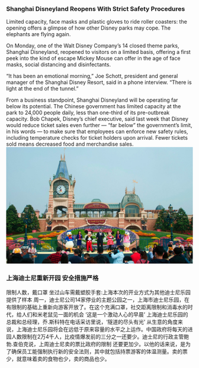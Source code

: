 ### Shanghai Disneyland Reopens With Strict  Safety Procedures
Limited capacity, face masks and plastic gloves to ride roller coasters: the opening offers a glimpse of how other Disney parks may cope.
The elephants are flying again.

On Monday, one of the Walt Disney Company’s 14 closed theme parks, Shanghai Disneyland, reopened to visitors on a limited basis, offering a first peek into the kind of escape Mickey Mouse can offer in the age of face masks, social distancing and disinfectants.

“It has been an emotional morning,” Joe Schott, president and general manager of the Shanghai Disney Resort, said in a phone interview. “There is light at the end of the tunnel.”

From a business standpoint, Shanghai Disneyland will be operating far below its potential. The Chinese government has limited capacity at the  park to 24,000 people daily, less than one-third of its pre-outbreak capacity. Bob Chapek, Disney’s chief executive, said last week that Disney would reduce ticket sales even further — “far below” the government’s limit, in his words — to make sure that employees can enforce new safety rules, including temperature checks for ticket holders upon arrival. Fewer tickets sold means decreased food and merchandise sales.
![](https://raw.githubusercontent.com/lutom8989/tuchuang/master/img/merlin_172357317_23441657-1c28-45c6-b3a0-4ab9021496c5-superJumbo.jpg)

### 上海迪士尼重新开园 安全措施严格
限制人数，戴口罩 坐过山车需戴塑胶手套:上海本次的开业方式为其他迪士尼乐园提供了样本
周一，迪士尼公司14家停业的主题公园之一，上海市迪士尼乐园，在有限制的基础上重新向游客开放了。在这个充满口罩，社交距离限制和消毒水的时代，给人们和米老鼠见一面的机会
‘这是一个激动人心的早晨’ 上海迪士尼乐园的总裁和总经理，乔.斯科特在电话采访里说，‘隧道的尽头有光’
从生意的角度来说，上海迪士尼乐园将会在远低于原来容量的水平之上运作。中国政府将每天的进园人数限制在2万4千人，比疫情爆发前的三分之一还要少。迪士尼的行政主管鲍勃.查伯克说，上周迪士尼卖的票比政府的限制
还要更加少。以他的话来说，是为了确保员工能强制执行新的安全法则，其中就包括持票游客的体温测量。卖的票少，就意味着卖的食物也少，卖的商品也少。
